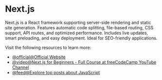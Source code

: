 # Next.js

Next.js is a React framework supporting server-side rendering and static site generation. Features automatic code splitting, file-based routing, CSS support, API routes, and optimized performance. Includes live updates, smart preloading, and easy deployment. Ideal for SEO-friendly applications.

Visit the following resources to learn more:

- [@official@Official Website](https://nextjs.org/)
- [@video@Next.js for Beginners - Full Course at freeCodeCamp YouTube Channel](https://youtu.be/1WmNXEVia8I)
- [@feed@Explore top posts about JavaScript](https://app.daily.dev/tags/javascript?ref=roadmapsh)